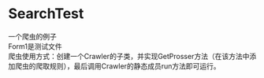 # SearchTest
一个爬虫的例子  
Form1是测试文件  
爬虫使用方式：创建一个Crawler的子类，并实现GetProsser方法（在该方法中添加爬虫的爬取规则），最后调用Crawler的静态成员run方法即可运行。  
